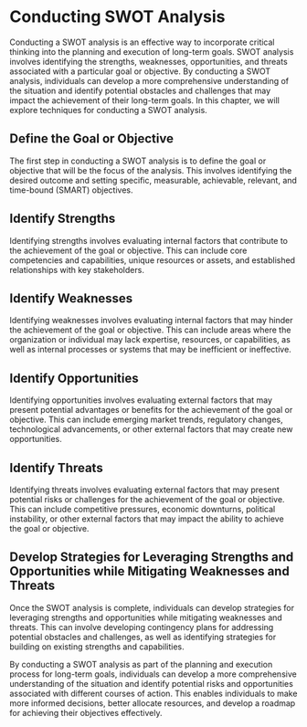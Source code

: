 # Conducting SWOT Analysis

Conducting a SWOT analysis is an effective way to incorporate critical thinking into the planning and execution of long-term goals. SWOT analysis involves identifying the strengths, weaknesses, opportunities, and threats associated with a particular goal or objective. By conducting a SWOT analysis, individuals can develop a more comprehensive understanding of the situation and identify potential obstacles and challenges that may impact the achievement of their long-term goals. In this chapter, we will explore techniques for conducting a SWOT analysis.

Define the Goal or Objective
----------------------------

The first step in conducting a SWOT analysis is to define the goal or objective that will be the focus of the analysis. This involves identifying the desired outcome and setting specific, measurable, achievable, relevant, and time-bound (SMART) objectives.

Identify Strengths
------------------

Identifying strengths involves evaluating internal factors that contribute to the achievement of the goal or objective. This can include core competencies and capabilities, unique resources or assets, and established relationships with key stakeholders.

Identify Weaknesses
-------------------

Identifying weaknesses involves evaluating internal factors that may hinder the achievement of the goal or objective. This can include areas where the organization or individual may lack expertise, resources, or capabilities, as well as internal processes or systems that may be inefficient or ineffective.

Identify Opportunities
----------------------

Identifying opportunities involves evaluating external factors that may present potential advantages or benefits for the achievement of the goal or objective. This can include emerging market trends, regulatory changes, technological advancements, or other external factors that may create new opportunities.

Identify Threats
----------------

Identifying threats involves evaluating external factors that may present potential risks or challenges for the achievement of the goal or objective. This can include competitive pressures, economic downturns, political instability, or other external factors that may impact the ability to achieve the goal or objective.

Develop Strategies for Leveraging Strengths and Opportunities while Mitigating Weaknesses and Threats
-----------------------------------------------------------------------------------------------------

Once the SWOT analysis is complete, individuals can develop strategies for leveraging strengths and opportunities while mitigating weaknesses and threats. This can involve developing contingency plans for addressing potential obstacles and challenges, as well as identifying strategies for building on existing strengths and capabilities.

By conducting a SWOT analysis as part of the planning and execution process for long-term goals, individuals can develop a more comprehensive understanding of the situation and identify potential risks and opportunities associated with different courses of action. This enables individuals to make more informed decisions, better allocate resources, and develop a roadmap for achieving their objectives effectively.
